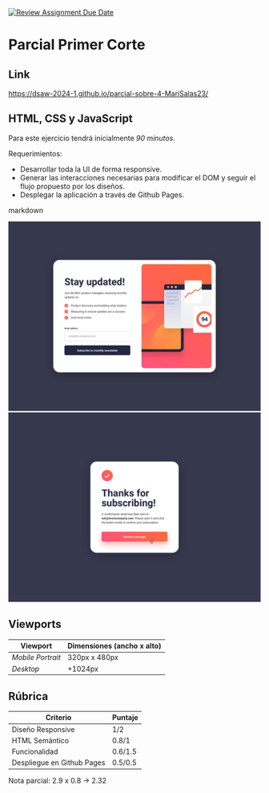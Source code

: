 [![Review Assignment Due Date](https://classroom.github.com/assets/deadline-readme-button-24ddc0f5d75046c5622901739e7c5dd533143b0c8e959d652212380cedb1ea36.svg)](https://classroom.github.com/a/jt9f8bo4)
# Parcial Primer Corte

## Link

https://dsaw-2024-1.github.io/parcial-sobre-4-MariSalas23/


## HTML, CSS y JavaScript

Para este ejercicio tendrá inicialmente *90 minutos*.

Requerimientos:

- Desarrollar toda la UI de forma responsive.
- Generar las interacciones necesarias para modificar el DOM y seguir el flujo propuesto por los diseños.
- Desplegar la aplicación a través de Github Pages.

markdown



![Texto Alternativo](./design/desktop-design.jpg)
![Texto Alternativo](./design/desktop-success-active.jpg)

## Viewports

| Viewport            | Dimensiones (ancho x alto) |
| ------------------- | -------------------------- |
| *Mobile Portrait* | 320px x 480px              |
| *Desktop*         | +1024px                    |

## Rúbrica

| Criterio                   | Puntaje |
| -------------------------- | ------- |
| Diseño Responsive          | 1/2       |
| HTML Semántico             | 0.8/1       |
| Funcionalidad              | 0.6/1.5     |
| Despliegue en Github Pages | 0.5/0.5     |

Nota parcial: 2.9 x 0.8 -> 2.32
